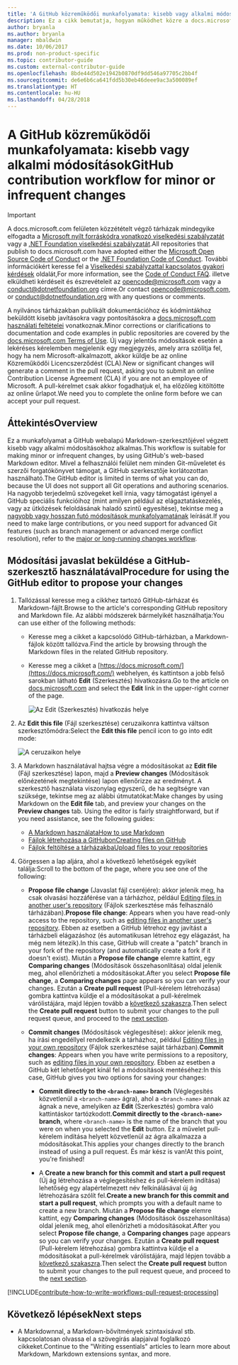 ```yaml
---
title: 'A GitHub közreműködői munkafolyamata: kisebb vagy alkalmi módosítások'
description: Ez a cikk bemutatja, hogyan működhet közre a docs.microsoft.com cikkein a „kis” közreműködői munkafolyamat követésével.
author: bryanla
ms.author: bryanla
manager: mbaldwin
ms.date: 10/06/2017
ms.prod: non-product-specific
ms.topic: contributor-guide
ms.custom: external-contributor-guide
ms.openlocfilehash: 8bde44d502e1942b0870df9dd546a97705c2bb4f
ms.sourcegitcommit: de6e6b6ca641fdd5b30eb46deee9ac3a500089ef
ms.translationtype: HT
ms.contentlocale: hu-HU
ms.lasthandoff: 04/28/2018
---
```

# <a name="github-contribution-workflow-for-minor-or-infrequent-changes"></a><span data-ttu-id="09747-103">A GitHub közreműködői munkafolyamata: kisebb vagy alkalmi módosítások</span><span class="sxs-lookup"><span data-stu-id="09747-103">GitHub contribution workflow for minor or infrequent changes</span></span>

> [!IMPORTANT]
> <span data-ttu-id="09747-104">A docs.microsoft.com felületen közzétételt végző tárházak mindegyike elfogadta a [Microsoft nyílt forráskódra vonatkozó viselkedési szabályzatát](https://opensource.microsoft.com/codeofconduct/) vagy a [.NET Foundation viselkedési szabályzatát](https://dotnetfoundation.org/code-of-conduct).</span><span class="sxs-lookup"><span data-stu-id="09747-104">All repositories that publish to docs.microsoft.com have adopted either the [Microsoft Open Source Code of Conduct](https://opensource.microsoft.com/codeofconduct/) or the [.NET Foundation Code of Conduct](https://dotnetfoundation.org/code-of-conduct).</span></span> <span data-ttu-id="09747-105">További információkért keresse fel a [Viselkedési szabályzattal kapcsolatos gyakori kérdések](https://opensource.microsoft.com/codeofconduct/faq/) oldalát,</span><span class="sxs-lookup"><span data-stu-id="09747-105">For more information, see the [Code of Conduct FAQ](https://opensource.microsoft.com/codeofconduct/faq/).</span></span> <span data-ttu-id="09747-106">illetve elküldheti kérdéseit és észrevételeit az [opencode@microsoft.com](mailto:opencode@microsoft.com) vagy a [conduct@dotnetfoundation.org](mailto:conduct@dotnetfoundation.org) címre.</span><span class="sxs-lookup"><span data-stu-id="09747-106">Or contact [opencode@microsoft.com](mailto:opencode@microsoft.com), or [conduct@dotnetfoundation.org](mailto:conduct@dotnetfoundation.org) with any questions or comments.</span></span><br>
>
> <span data-ttu-id="09747-107">A nyilvános tárházakban publikált dokumentációhoz és kódmintákhoz beküldött kisebb javításokra vagy pontosításokra a [docs.microsoft.com használati feltételei](https://docs.microsoft.com/legal/termsofuse) vonatkoznak.</span><span class="sxs-lookup"><span data-stu-id="09747-107">Minor corrections or clarifications to documentation and code examples in public repositories are covered by the [docs.microsoft.com Terms of Use](https://docs.microsoft.com/legal/termsofuse).</span></span> <span data-ttu-id="09747-108">Új vagy jelentős módosítások esetén a lekéréses kérelemben megjelenik egy megjegyzés, amely arra szólítja fel, hogy ha nem Microsoft-alkalmazott, akkor küldje be az online Közreműködői Licencszerződést (CLA).</span><span class="sxs-lookup"><span data-stu-id="09747-108">New or significant changes will generate a comment in the pull request, asking you to submit an online Contribution License Agreement (CLA) if you are not an employee of Microsoft.</span></span> <span data-ttu-id="09747-109">A pull-kérelmet csak akkor fogadhatjuk el, ha előzőleg kitöltötte az online űrlapot.</span><span class="sxs-lookup"><span data-stu-id="09747-109">We need you to complete the online form before we can accept your pull request.</span></span>

## <a name="overview"></a><span data-ttu-id="09747-110">Áttekintés</span><span class="sxs-lookup"><span data-stu-id="09747-110">Overview</span></span>

<span data-ttu-id="09747-111">Ez a munkafolyamat a GitHub webalapú Markdown-szerkesztőjével végzett kisebb vagy alkalmi módosításokhoz alkalmas.</span><span class="sxs-lookup"><span data-stu-id="09747-111">This workflow is suitable for making minor or infrequent changes, by using GitHub's web-based Markdown editor.</span></span> <span data-ttu-id="09747-112">Mivel a felhasználói felület nem minden Git-műveletet és szerzői forgatókönyvet támogat, a GitHub szerkesztője korlátozottan használható.</span><span class="sxs-lookup"><span data-stu-id="09747-112">The GitHub editor is limited in terms of what you can do, because the UI does not support all Git operations and authoring scenarios.</span></span> <span data-ttu-id="09747-113">Ha nagyobb terjedelmű szövegeket kell írnia, vagy támogatást igényel a GitHub speciális funkcióihoz (mint amilyen például az elágaztatáskezelés, vagy az ütközések feloldásának haladó szintű egyesítése), tekintse meg a [nagyobb vagy hosszan futó módosítások munkafolyamatának](full-workflow.md) leírását.</span><span class="sxs-lookup"><span data-stu-id="09747-113">If you need to make large contributions, or you need support for advanced Git features (such as branch management or advanced merge conflict resolution), refer to the [major or long-running changes workflow](full-workflow.md).</span></span>

## <a name="procedure-for-using-the-github-editor-to-propose-your-changes"></a><span data-ttu-id="09747-114">Módosítási javaslat beküldése a GitHub-szerkesztő használatával</span><span class="sxs-lookup"><span data-stu-id="09747-114">Procedure for using the GitHub editor to propose your changes</span></span>

1. <span data-ttu-id="09747-115">Tallózással keresse meg a cikkhez tartozó GitHub-tárházat és Markdown-fájlt.</span><span class="sxs-lookup"><span data-stu-id="09747-115">Browse to the article's corresponding GitHub repository and Markdown file.</span></span> <span data-ttu-id="09747-116">Az alábbi módszerek bármelyikét használhatja:</span><span class="sxs-lookup"><span data-stu-id="09747-116">You can use either of the following methods:</span></span>

   - <span data-ttu-id="09747-117">Keresse meg a cikket a kapcsolódó GitHub-tárházban, a Markdown-fájlok között tallózva.</span><span class="sxs-lookup"><span data-stu-id="09747-117">Find the article by browsing through the Markdown files in the related GitHub repository.</span></span>
   - <span data-ttu-id="09747-118">Keresse meg a cikket a [https://docs.microsoft.com/](https://docs.microsoft.com/) webhelyen, és kattintson a jobb felső sarokban látható **Edit** (Szerkesztés) hivatkozásra.</span><span class="sxs-lookup"><span data-stu-id="09747-118">Go to the article on [docs.microsoft.com](https://docs.microsoft.com/) and select the **Edit** link in the upper-right corner of the page.</span></span>

     ![Az Edit (Szerkesztés) hivatkozás helye](./media/light-workflow/contributetogit.png)

2. <span data-ttu-id="09747-120">Az **Edit this file** (Fájl szerkesztése) ceruzaikonra kattintva váltson szerkesztőmódra:</span><span class="sxs-lookup"><span data-stu-id="09747-120">Select the **Edit this file** pencil icon to go into edit mode:</span></span>

    ![A ceruzaikon helye](./media/light-workflow/editicon.png)

3. <span data-ttu-id="09747-122">A Markdown használatával hajtsa végre a módosításokat az **Edit file** (Fájl szerkesztése) lapon, majd a **Preview changes** (Módosítások előnézetének megtekintése) lapon ellenőrizze az eredményt. A szerkesztő használata viszonylag egyszerű, de ha segítségre van szüksége, tekintse meg az alábbi útmutatókat:</span><span class="sxs-lookup"><span data-stu-id="09747-122">Make changes by using Markdown on the **Edit file** tab, and preview your changes on the **Preview changes** tab. Using the editor is fairly straightforward, but if you need assistance, see the following guides:</span></span>

   - [<span data-ttu-id="09747-123">A Markdown használata</span><span class="sxs-lookup"><span data-stu-id="09747-123">How to use Markdown</span></span>](how-to-write-use-markdown.md)
   - [<span data-ttu-id="09747-124">Fájlok létrehozása a GitHubon</span><span class="sxs-lookup"><span data-stu-id="09747-124">Creating files on GitHub</span></span>](https://github.com/blog/1327-creating-files-on-github)
   - [<span data-ttu-id="09747-125">Fájlok feltöltése a tárházakba</span><span class="sxs-lookup"><span data-stu-id="09747-125">Upload files to your repositories</span></span>](https://github.com/blog/2105-upload-files-to-your-repositories)

4. <span data-ttu-id="09747-126">Görgessen a lap aljára, ahol a következő lehetőségek egyikét találja:</span><span class="sxs-lookup"><span data-stu-id="09747-126">Scroll to the bottom of the page, where you see one of the following:</span></span>

   - <span data-ttu-id="09747-127">**Propose file change** (Javaslat fájl cseréjére): akkor jelenik meg, ha csak olvasási hozzáférése van a tárházhoz, például [Editing files in another user's repository](https://help.github.com/articles/editing-files-in-another-user-s-repository/) (Fájlok szerkesztése más felhasználó tárházában).</span><span class="sxs-lookup"><span data-stu-id="09747-127">**Propose file change**: Appears when you have read-only access to the repository, such as [editing files in another user's repository](https://help.github.com/articles/editing-files-in-another-user-s-repository/).</span></span> <span data-ttu-id="09747-128">Ebben az esetben a GitHub létrehoz egy javítást a tárházbeli elágazáshoz (és automatikusan létrehoz egy elágazást, ha még nem létezik).</span><span class="sxs-lookup"><span data-stu-id="09747-128">In this case, GitHub will create a "patch" branch in your fork of the repository (and automatically create a fork if it doesn't exist).</span></span> <span data-ttu-id="09747-129">Miután a **Propose file change** elemre kattint, egy **Comparing changes** (Módosítások összehasonlítása) oldal jelenik meg, ahol ellenőrizheti a módosításokat.</span><span class="sxs-lookup"><span data-stu-id="09747-129">After you select **Propose file change**, a **Comparing changes** page appears so you can verify your changes.</span></span> <span data-ttu-id="09747-130">Ezután a **Create pull request** (Pull-kérelem létrehozása) gombra kattintva küldje el a módosításokat a pull-kérelmek várólistájára, majd lépjen tovább a [következő szakaszra](#pull-request-processing).</span><span class="sxs-lookup"><span data-stu-id="09747-130">Then select the **Create pull request** button to submit your changes to the pull request queue, and proceed to the [next section](#pull-request-processing).</span></span>

   - <span data-ttu-id="09747-131">**Commit changes** (Módosítások véglegesítése): akkor jelenik meg, ha írási engedéllyel rendelkezik a tárházhoz, például [Editing files in your own repository](https://help.github.com/articles/editing-files-in-your-repository/) (Fájlok szerkesztése saját tárházban).</span><span class="sxs-lookup"><span data-stu-id="09747-131">**Commit changes**: Appears when you have write permissions to a repository, such as [editing files in your own repository](https://help.github.com/articles/editing-files-in-your-repository/).</span></span> <span data-ttu-id="09747-132">Ebben az esetben a GitHub két lehetőséget kínál fel a módosítások mentéséhez:</span><span class="sxs-lookup"><span data-stu-id="09747-132">In this case, GitHub gives you two options for saving your changes:</span></span>

     - <span data-ttu-id="09747-133">**Commit directly to the `<branch-name>` branch** (Véglegesítés közvetlenül a `<branch-name>` ágra), ahol a `<branch-name>` annak az ágnak a neve, amelyiken az **Edit** (Szerkesztés) gombra való kattintáskor tartózkodott.</span><span class="sxs-lookup"><span data-stu-id="09747-133">**Commit directly to the `<branch-name>` branch**, where `<branch-name>` is the name of the branch that you were on when you selected the **Edit** button.</span></span> <span data-ttu-id="09747-134">Ez a művelet pull-kérelem indítása helyett közvetlenül az ágra alkalmazza a módosításokat.</span><span class="sxs-lookup"><span data-stu-id="09747-134">This applies your changes directly to the branch instead of using a pull request.</span></span> <span data-ttu-id="09747-135">És már kész is van!</span><span class="sxs-lookup"><span data-stu-id="09747-135">At this point, you're finished!</span></span>

     - <span data-ttu-id="09747-136">A **Create a new branch for this commit and start a pull request** (Új ág létrehozása a véglegesítéshez és pull-kérelem indítása) lehetőség egy alapértelmezett név felkínálásával új ág létrehozására szólít fel.</span><span class="sxs-lookup"><span data-stu-id="09747-136">**Create a new branch for this commit and start a pull request**, which prompts you with a default name to create a new branch.</span></span> <span data-ttu-id="09747-137">Miután a **Propose file change** elemre kattint, egy **Comparing changes** (Módosítások összehasonlítása) oldal jelenik meg, ahol ellenőrizheti a módosításokat.</span><span class="sxs-lookup"><span data-stu-id="09747-137">After you select **Propose file change**, a **Comparing changes** page appears so you can verify your changes.</span></span> <span data-ttu-id="09747-138">Ezután a **Create pull request** (Pull-kérelem létrehozása) gombra kattintva küldje el a módosításokat a pull-kérelmek várólistájára, majd lépjen tovább a [következő szakaszra](#pull-request-processing).</span><span class="sxs-lookup"><span data-stu-id="09747-138">Then select the **Create pull request** button to submit your changes to the pull request queue, and proceed to the [next section](#pull-request-processing).</span></span>

[!INCLUDE[contribute-how-to-write-workflows-pull-request-processing](includes/contribute-how-to-write-workflows-pull-request-processing.md)]

## <a name="next-steps"></a><span data-ttu-id="09747-139">Következő lépések</span><span class="sxs-lookup"><span data-stu-id="09747-139">Next steps</span></span>

- <span data-ttu-id="09747-140">A Markdownnal, a Markdown-bővítmények szintaxisával stb. kapcsolatosan olvassa el a szövegírás alapjaival foglalkozó cikkeket.</span><span class="sxs-lookup"><span data-stu-id="09747-140">Continue to the "Writing essentials" articles to learn more about Markdown, Markdown extensions syntax, and more.</span></span>
